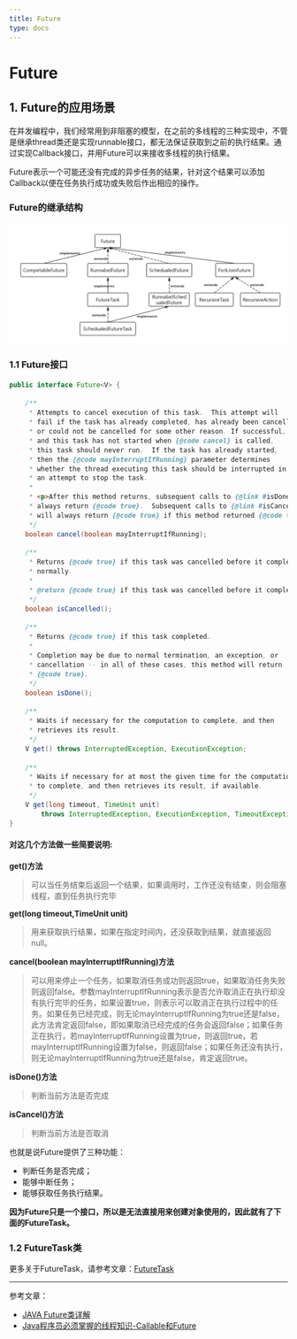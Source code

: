 ```yaml
---
title: Future
type: docs
---
```


# Future

## 1. Future的应用场景
在并发编程中，我们经常用到非阻塞的模型，在之前的多线程的三种实现中，不管是继承thread类还是实现runnable接口，都无法保证获取到之前的执行结果。通过实现Callback接口，并用Future可以来接收多线程的执行结果。

Future表示一个可能还没有完成的异步任务的结果，针对这个结果可以添加Callback以便在任务执行成功或失败后作出相应的操作。

### Future的继承结构
![Future的继承结构](images/Future.png)


### 1.1 Future接口

```Java
public interface Future<V> {

    /**
     * Attempts to cancel execution of this task.  This attempt will
     * fail if the task has already completed, has already been cancelled,
     * or could not be cancelled for some other reason. If successful,
     * and this task has not started when {@code cancel} is called,
     * this task should never run.  If the task has already started,
     * then the {@code mayInterruptIfRunning} parameter determines
     * whether the thread executing this task should be interrupted in
     * an attempt to stop the task.
     *
     * <p>After this method returns, subsequent calls to {@link #isDone} will
     * always return {@code true}.  Subsequent calls to {@link #isCancelled}
     * will always return {@code true} if this method returned {@code true}.
     */
    boolean cancel(boolean mayInterruptIfRunning);

    /**
     * Returns {@code true} if this task was cancelled before it completed
     * normally.
     *
     * @return {@code true} if this task was cancelled before it completed
     */
    boolean isCancelled();

    /**
     * Returns {@code true} if this task completed.
     *
     * Completion may be due to normal termination, an exception, or
     * cancellation -- in all of these cases, this method will return
     * {@code true}.
     */
    boolean isDone();

    /**
     * Waits if necessary for the computation to complete, and then
     * retrieves its result.
     */
    V get() throws InterruptedException, ExecutionException;

    /**
     * Waits if necessary for at most the given time for the computation
     * to complete, and then retrieves its result, if available.
     */
    V get(long timeout, TimeUnit unit)
        throws InterruptedException, ExecutionException, TimeoutException;
}

```

#### 对这几个方法做一些简要说明:

**get()方法**
> 可以当任务结束后返回一个结果，如果调用时，工作还没有结束，则会阻塞线程，直到任务执行完毕

**get(long timeout,TimeUnit unit)**
> 用来获取执行结果，如果在指定时间内，还没获取到结果，就直接返回null。

**cancel(boolean mayInterruptIfRunning)方法**
> 可以用来停止一个任务，如果取消任务成功则返回true，如果取消任务失败则返回false。参数mayInterruptIfRunning表示是否允许取消正在执行却没有执行完毕的任务，如果设置true，则表示可以取消正在执行过程中的任务。如果任务已经完成，则无论mayInterruptIfRunning为true还是false，此方法肯定返回false，即如果取消已经完成的任务会返回false；如果任务正在执行，若mayInterruptIfRunning设置为true，则返回true，若mayInterruptIfRunning设置为false，则返回false；如果任务还没有执行，则无论mayInterruptIfRunning为true还是false，肯定返回true。

**isDone()方法**
> 判断当前方法是否完成

**isCancel()方法**
> 判断当前方法是否取消

也就是说Future提供了三种功能：
- 判断任务是否完成；
- 能够中断任务；
- 能够获取任务执行结果。



**因为Future只是一个接口，所以是无法直接用来创建对象使用的，因此就有了下面的FutureTask。**

### 1.2 FutureTask类

更多关于FutureTask，请参考文章：[FutureTask](FutureTask.md)


---

参考文章：

- [JAVA Future类详解][1]
- [Java程序员必须掌握的线程知识-Callable和Future][2]


[1]:https://blog.csdn.net/u014209205/article/details/80598209
[2]:https://www.cnblogs.com/fengsehng/p/6048609.html

<!-- [3]:
[4]:
[5]:
[6]:
[7]:
[8]:
[9]:
[10]:
[11]:
[12]:
[13]:
[14]:
[15]:
[16]:
[17]:
[18]:
[19]: -->
